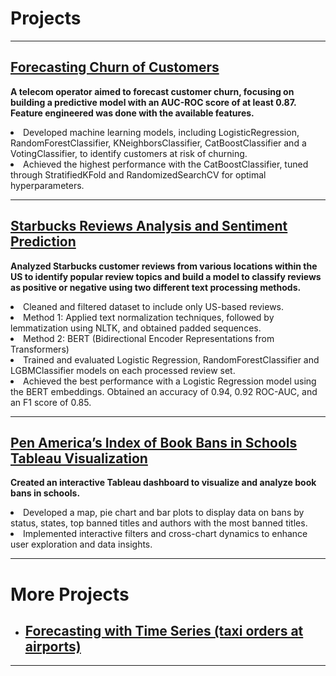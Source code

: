 # Projects

---

## [Forecasting Churn of Customers](https://github.com/vinipta-s/Forecasting_Churn_of_Customers/tree/main)

  <b>A telecom operator aimed to forecast customer churn, focusing on building a predictive model with an AUC-ROC score of at least 0.87.
  Feature engineered was done with the available features.</b>
  <li>
    Developed machine learning models, including LogisticRegression, RandomForestClassifier, KNeighborsClassifier, CatBoostClassifier and a VotingClassifier, to identify customers at risk of churning.
  </li>
  <li>
    Achieved the highest performance with the CatBoostClassifier, tuned through StratifiedKFold and RandomizedSearchCV for optimal hyperparameters.
  </li>

---

## [Starbucks Reviews Analysis and Sentiment Prediction](https://github.com/vinipta-s/Starbucks_Reviews_Sentiment_Prediction)

  <b> Analyzed Starbucks customer reviews from various locations within the US to identify popular review topics and build a model to classify reviews as positive or negative using two different text processing methods.</b>
  <li>
    Cleaned and filtered dataset to include only US-based reviews.
  </li>
  <li>
    Method 1: Applied text normalization techniques, followed by lemmatization using NLTK, and obtained padded sequences.
  </li>
  <li>
    Method 2: BERT (Bidirectional Encoder Representations from Transformers)
  </li>
  <li>
    Trained and evaluated Logistic Regression, RandomForestClassifier and LGBMClassifier models on each processed review set. 
  </li>
  <li>
    Achieved the best performance with a Logistic Regression model using the BERT embeddings. Obtained an accuracy of 0.94, 0.92 ROC-AUC, and an F1 score of 0.85.
  </li>

---

## [Pen America’s Index of Book Bans in Schools Tableau Visualization](https://public.tableau.com/views/PenAmericasIndexofBookBansinSchools2022-23/Dashboard1?:language=en-US&publish=yes&:sid=&:redirect=auth&:display_count=n&:origin=viz_share_link) 
  <b>Created an interactive Tableau dashboard to visualize and analyze book bans in schools.</b>
    <li>
      Developed a map, pie chart and bar plots to display data on bans by status, states, top banned titles and authors with the most banned titles. 
    </li>
    <li>
      Implemented interactive filters and cross-chart dynamics to enhance user exploration and data insights.
    </li>

---

# More Projects

- ## [Forecasting with Time Series (taxi orders at airports)](https://github.com/vinipta-s/Time-Series-Regression-Forecasting)

---

